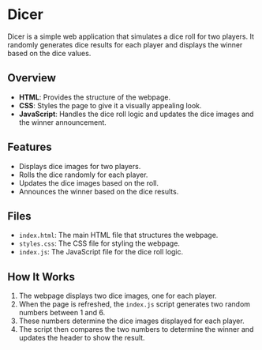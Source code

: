 # Dicer

Dicer is a simple web application that simulates a dice roll for two players. It randomly generates dice results for each player and displays the winner based on the dice values.

## Overview

- **HTML**: Provides the structure of the webpage.
- **CSS**: Styles the page to give it a visually appealing look.
- **JavaScript**: Handles the dice roll logic and updates the dice images and the winner announcement.

## Features

- Displays dice images for two players.
- Rolls the dice randomly for each player.
- Updates the dice images based on the roll.
- Announces the winner based on the dice results.

## Files

- `index.html`: The main HTML file that structures the webpage.
- `styles.css`: The CSS file for styling the webpage.
- `index.js`: The JavaScript file for the dice roll logic.

## How It Works

1. The webpage displays two dice images, one for each player.
2. When the page is refreshed, the `index.js` script generates two random numbers between 1 and 6.
3. These numbers determine the dice images displayed for each player.
4. The script then compares the two numbers to determine the winner and updates the header to show the result.

